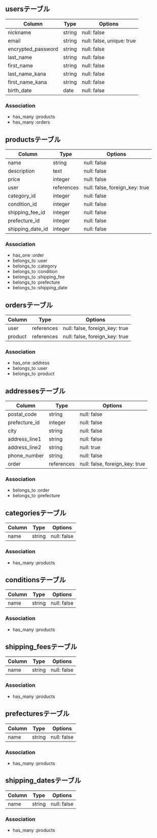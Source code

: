 ## usersテーブル

|Column                |Type    |Options                   |
|----------------------|--------|--------------------------|
|nickname              |string  |null: false               |
|email                 |string  |null: false, unique: true |
|encrypted_password    |string  |null: false               |
|last_name             |string  |null: false               |
|first_name            |string  |null: false               |
|last_name_kana        |string  |null: false               |
|first_name_kana       |string  |null: false               |
|birth_date            |date    |null: false               |

### Association
- has_many :products
- has_many :orders


## productsテーブル

|Column                |Type       |Options                        |
|----------------------|-----------|-------------------------------|
|name                  |string     |null: false                    |
|description           |text       |null: false                    |
|price                 |integer    |null: false                    |
|user                  |references |null: false, foreign_key: true |
|category_id           |integer    |null: false                    |
|condition_id          |integer    |null: false                    |
|shipping_fee_id       |integer    |null: false                    |
|prefecture_id         |integer    |null: false                    |
|shipping_date_id      |integer    |null: false                    |


### Association
- has_one :order
- belongs_to :user
- belongs_to :category
- belongs_to :condition
- belongs_to :shipping_fee
- belongs_to :prefecture
- belongs_to :shipping_date

## ordersテーブル

|Column         |Type       |Options                        |
|---------------|-----------|-------------------------------|
|user           |references |null: false, foreign_key: true |
|product        |references |null: false, foreign_key: true |

### Association
- has_one :address
- belongs_to :user
- belongs_to :product


## addressesテーブル

|Column         |Type       |Options                        |
|---------------|-----------|-------------------------------|
|postal_code    |string     |null: false                    |
|prefecture_id  |integer    |null: false                    |
|city           |string     |null: false                    |
|address_line1  |string     |null: false                    |
|address_line2  |string     |null: true                     |
|phone_number   |string     |null: false                    |
|order          |references |null: false, foreign_key: true |

### Association
- belongs_to :order
- belongs_to :prefecture


## categoriesテーブル

|Column         |Type    |Options                       |
|---------------|--------|------------------------------|
|name           |string  |null: false                   |

### Association
- has_many :products


## conditionsテーブル

|Column         |Type    |Options                       |
|---------------|--------|------------------------------|
|name           |string  |null: false                   |

### Association
- has_many :products

## shipping_feesテーブル

|Column         |Type    |Options                       |
|---------------|--------|------------------------------|
|name           |string  |null: false                   |

### Association
- has_many :products


## prefecturesテーブル

|Column         |Type    |Options                       |
|---------------|--------|------------------------------|
|name           |string  |null: false                   |

### Association
- has_many :products


## shipping_datesテーブル

|Column         |Type    |Options                       |
|---------------|--------|------------------------------|
|name           |string  |null: false                   |

### Association
- has_many :products

## 